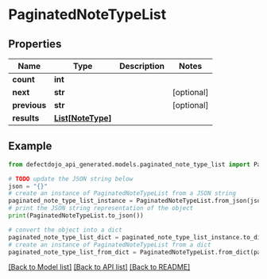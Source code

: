 # PaginatedNoteTypeList


## Properties

Name | Type | Description | Notes
------------ | ------------- | ------------- | -------------
**count** | **int** |  | 
**next** | **str** |  | [optional] 
**previous** | **str** |  | [optional] 
**results** | [**List[NoteType]**](NoteType.md) |  | 

## Example

```python
from defectdojo_api_generated.models.paginated_note_type_list import PaginatedNoteTypeList

# TODO update the JSON string below
json = "{}"
# create an instance of PaginatedNoteTypeList from a JSON string
paginated_note_type_list_instance = PaginatedNoteTypeList.from_json(json)
# print the JSON string representation of the object
print(PaginatedNoteTypeList.to_json())

# convert the object into a dict
paginated_note_type_list_dict = paginated_note_type_list_instance.to_dict()
# create an instance of PaginatedNoteTypeList from a dict
paginated_note_type_list_from_dict = PaginatedNoteTypeList.from_dict(paginated_note_type_list_dict)
```
[[Back to Model list]](../README.md#documentation-for-models) [[Back to API list]](../README.md#documentation-for-api-endpoints) [[Back to README]](../README.md)


